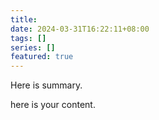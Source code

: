 ```yaml
---
title: 
date: 2024-03-31T16:22:11+08:00
tags: []
series: []
featured: true
---
```

Here is summary.

<!--more-->

here is your content.
